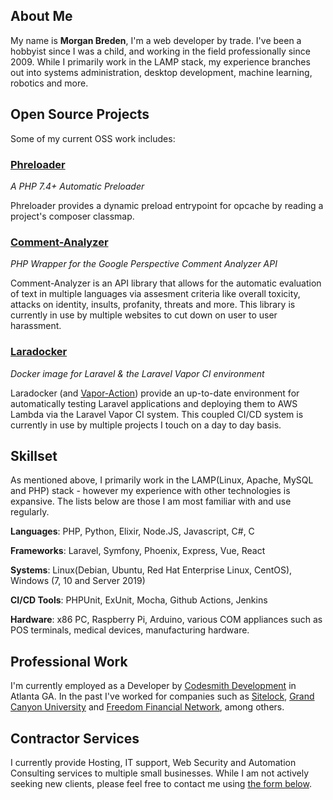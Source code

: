 ## About Me

My name is **Morgan Breden**, I'm a web developer by trade. I've been a hobbyist since I was a child, and working in the field professionally since 2009. While I primarily work in the LAMP stack, my experience branches out into systems administration, desktop development, machine learning, robotics and more.

## Open Source Projects

Some of my current OSS work includes:

### [Phreloader](https://github.com/bredmor/phreloader)
*A PHP 7.4+ Automatic Preloader*

Phreloader provides a dynamic preload entrypoint for opcache by reading a project's composer classmap.

### [Comment-Analyzer](https://github.com/bredmor/comment-analyzer)
*PHP Wrapper for the Google Perspective Comment Analyzer API*

Comment-Analyzer is an API library that allows for the automatic evaluation of text in multiple languages via assesment criteria like overall toxicity, attacks on identity, insults, profanity, threats and more. This library is currently in use by multiple websites to cut down on user to user harassment.

### [Laradocker](https://github.com/bredmor/laradocker)
*Docker image for Laravel & the Laravel Vapor CI environment*

Laradocker (and [Vapor-Action](https://github.com/bredmor/vapor-action)) provide an up-to-date environment for automatically testing Laravel applications and deploying them to AWS Lambda via the Laravel Vapor CI system. This coupled CI/CD system is currently in use by multiple projects I touch on a day to day basis.

## Skillset
As mentioned above, I primarily work in the LAMP(Linux, Apache, MySQL and PHP) stack - however my experience with other technologies is expansive. The lists below are those I am most familiar with and use regularly.

**Languages**: PHP, Python, Elixir, Node.JS, Javascript, C#, C

**Frameworks**: Laravel, Symfony, Phoenix, Express, Vue, React 

**Systems**: Linux(Debian, Ubuntu, Red Hat Enterprise Linux, CentOS), Windows (7, 10 and Server 2019)

**CI/CD Tools**: PHPUnit, ExUnit, Mocha, Github Actions, Jenkins

**Hardware**: x86 PC, Raspberry Pi, Arduino, various COM appliances such as POS terminals, medical devices, manufacturing hardware.

## Professional Work

I'm currently employed as a Developer by [Codesmith Development](https://codesmithdev.com/) in Atlanta GA. In the past I've worked for companies such as [Sitelock](https://www.sitelock.com/), [Grand Canyon University](https://www.gcu.edu/) and [Freedom Financial Network](https://www.freedomfinancialnetwork.com/), among others.

## Contractor Services

I currently provide Hosting, IT support, Web Security and Automation Consulting services to multiple small businesses. While I am not actively seeking new clients, please feel free to contact me using [the form below](#contact).
